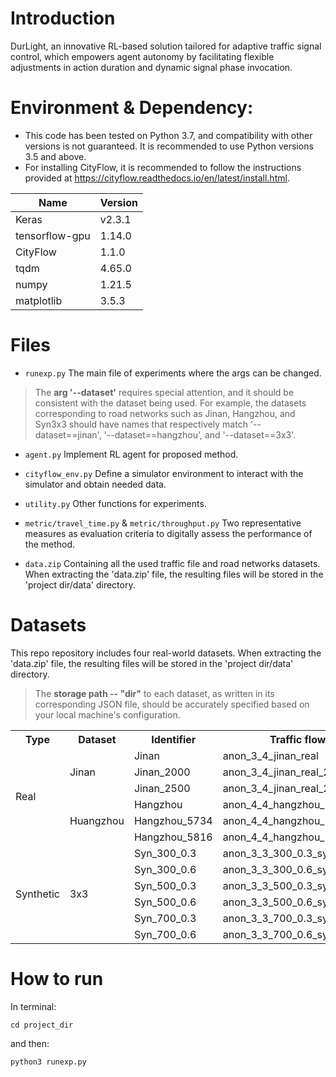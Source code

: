# Introduction
DurLight, an innovative RL-based solution tailored for adaptive traffic signal control, which empowers agent autonomy by facilitating flexible adjustments in action duration and dynamic signal phase invocation.
# Environment & Dependency:
- This code has been tested on Python 3.7, and compatibility with other versions is not guaranteed. It is recommended to use Python versions 3.5 and above.
- For installing CityFlow, it is recommended to follow the instructions provided at https://cityflow.readthedocs.io/en/latest/install.html.
  
|Name| Version |
|---|---------|
|Keras| v2.3.1   |
|tensorflow-gpu| 1.14.0  |
|CityFlow| 1.1.0   |
| tqdm | 4.65.0 |
| numpy | 1.21.5  |
| matplotlib |  3.5.3  |



# Files
* ``runexp.py``
  The main file of experiments where the args can be changed.

 > The **arg '--dataset'** requires special attention, and it should be consistent with the dataset being used. For example, the datasets corresponding to road networks such as Jinan, Hangzhou, and Syn3x3 should have names that respectively match '--dataset==jinan', '--dataset==hangzhou', and '--dataset==3x3'.
 
* ``agent.py``
  Implement RL agent for proposed method.

* ``cityflow_env.py``
  Define a simulator environment to interact with the simulator and obtain needed data.

* ``utility.py``
  Other functions for experiments.

* ``metric/travel_time.py`` & ``metric/throughput.py``
  Two representative measures as evaluation criteria to digitally assess the performance of the method.

* ``data.zip``
   Containing all the used traffic file and road networks datasets. When extracting the 'data.zip' file, the resulting files will be stored in the 'project dir/data' directory.

# Datasets

This repo repository includes four real-world datasets. When extracting the 'data.zip' file, the resulting files will be stored in the 'project dir/data' directory.
 > The **storage path -- "dir"** to each dataset, as written in its corresponding JSON file, should be accurately specified based on your local machine's configuration.

<table>
  <tr>
    <th> Type </th>
    <th> Dataset </th>
    <th> Identifier </th>
    <th> Traffic flow</th>
  </tr>
  <tr>
    <td rowspan="6"> Real </td>
    <td rowspan="3"> Jinan </td>
    <td> Jinan </td>
    <td> anon_3_4_jinan_real </td>
  </tr>
  <tr>
    <td> Jinan_2000 </td>
    <td> anon_3_4_jinan_real_2000 </td>
  </tr>
  <tr>
    <td> Jinan_2500 </td>
    <td> anon_3_4_jinan_real_2500 </td>
  </tr>
  <tr>
    <td rowspan="3"> Huangzhou </td>
        <td> Hangzhou </td>
    <td> anon_4_4_hangzhou_real </td>
  </tr>
  <tr>
    <td> Hangzhou_5734 </td>
    <td> anon_4_4_hangzhou_real_5734 </td>
  </tr>
  <tr>
    <td> Hangzhou_5816 </td>
    <td> anon_4_4_hangzhou_real_5816 </td>
  </tr>
  <tr>
    <td rowspan="6"> Synthetic </td>
    <td rowspan="6"> 3x3 </td>
    <td> Syn_300_0.3 </td>
    <td> anon_3_3_300_0.3_synthetic </td>
  </tr>
  <tr>
    <td> Syn_300_0.6 </td>
    <td> anon_3_3_300_0.6_synthetic </td>
  </tr>
  <tr>
    <td> Syn_500_0.3 </td>
    <td> anon_3_3_500_0.3_synthetic </td>
  </tr>
  <tr>
    <td> Syn_500_0.6 </td>
    <td> anon_3_3_500_0.6_synthetic </td>
  </tr>
  <tr>
    <td> Syn_700_0.3 </td>
    <td> anon_3_3_700_0.3_synthetic </td>
  </tr>
  <tr>
    <td> Syn_700_0.6 </td>
    <td> anon_3_3_700_0.6_synthetic </td>
  </tr>
</table>



# How to run
In terminal:
```shell
cd project_dir
```
and then:
```shell
python3 runexp.py
```
